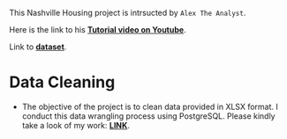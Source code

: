 This Nashville Housing project is intrsucted by `Alex The Analyst`.

Here is the link to his [**Tutorial video on Youtube**](https://www.youtube.com/watch?v=8rO7ztF4NtU&list=PLUaB-1hjhk8H48Pj32z4GZgGWyylqv85f&index=3&t=2875s).

Link to [**dataset**](https://github.com/AlexTheAnalyst/PortfolioProjects/blob/main/Nashville%20Housing%20Data%20for%20Data%20Cleaning.xlsx).

# Data Cleaning 
- The objective of the project is to clean data provided in XLSX format. I conduct this data wrangling process using PostgreSQL. Please kindly take a look of my work: [**LINK**](https://github.com/maitran02/PortfolioProjects/blob/main/Nashville_Data_Cleaning/nashville_housing.sql).
